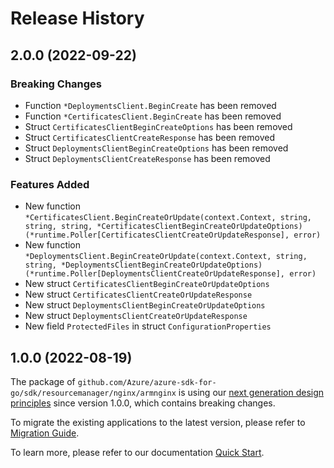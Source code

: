 # Release History

## 2.0.0 (2022-09-22)
### Breaking Changes

- Function `*DeploymentsClient.BeginCreate` has been removed
- Function `*CertificatesClient.BeginCreate` has been removed
- Struct `CertificatesClientBeginCreateOptions` has been removed
- Struct `CertificatesClientCreateResponse` has been removed
- Struct `DeploymentsClientBeginCreateOptions` has been removed
- Struct `DeploymentsClientCreateResponse` has been removed

### Features Added

- New function `*CertificatesClient.BeginCreateOrUpdate(context.Context, string, string, string, *CertificatesClientBeginCreateOrUpdateOptions) (*runtime.Poller[CertificatesClientCreateOrUpdateResponse], error)`
- New function `*DeploymentsClient.BeginCreateOrUpdate(context.Context, string, string, *DeploymentsClientBeginCreateOrUpdateOptions) (*runtime.Poller[DeploymentsClientCreateOrUpdateResponse], error)`
- New struct `CertificatesClientBeginCreateOrUpdateOptions`
- New struct `CertificatesClientCreateOrUpdateResponse`
- New struct `DeploymentsClientBeginCreateOrUpdateOptions`
- New struct `DeploymentsClientCreateOrUpdateResponse`
- New field `ProtectedFiles` in struct `ConfigurationProperties`


## 1.0.0 (2022-08-19)

The package of `github.com/Azure/azure-sdk-for-go/sdk/resourcemanager/nginx/armnginx` is using our [next generation design principles](https://azure.github.io/azure-sdk/general_introduction.html) since version 1.0.0, which contains breaking changes.

To migrate the existing applications to the latest version, please refer to [Migration Guide](https://aka.ms/azsdk/go/mgmt/migration).

To learn more, please refer to our documentation [Quick Start](https://aka.ms/azsdk/go/mgmt).
